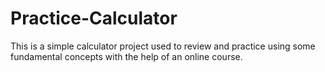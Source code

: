 # Practice-Calculator
This is a simple calculator project used to review and practice using some fundamental concepts with the help of an online course.
